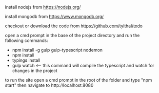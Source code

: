 install nodejs from https://nodejs.org/

install mongodb from https://www.mongodb.org/

checkout or download the code from https://github.com/tylthal/todo

open a cmd prompt in the base of the project directory and run the following commands:
* npm install -g gulp gulp-typescript nodemon
* npm install
* typings install
* gulp watch <-- this command will compile the typescript and watch for changes in the project

to run the site open a cmd prompt in the root of the folder and type "npm start"
then navigate to http://localhost:8080
